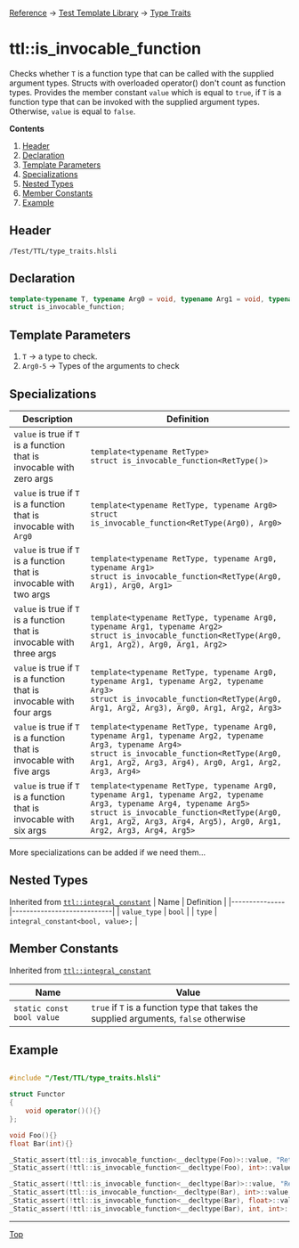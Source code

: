 [Reference](../../ShaderTestFramework.md) -> [Test Template Library](../TTL.md) -> [Type Traits](./TypeTraitsHeader.md)

# ttl::is_invocable_function

Checks whether `T` is a function type that can be called with the supplied argument types. Structs with overloaded operator() don't count as function types. Provides the member constant `value` which is equal to `true`, if `T` is a function type that can be invoked with the supplied argument types. Otherwise, `value` is equal to `false`.

**Contents**
1. [Header](#header)
2. [Declaration](#declaration)
3. [Template Parameters](#template-parameters)
4. [Specializations](#specializations)
5. [Nested Types](#nested-types)
6. [Member Constants](#member-constants)
7. [Example](#example)

## Header

`/Test/TTL/type_traits.hlsli`

## Declaration

```c++
template<typename T, typename Arg0 = void, typename Arg1 = void, typename Arg2 = void, typename Arg3 = void, typename Arg4 = void, typename Arg5 = void> 
struct is_invocable_function;
```

## Template Parameters

1. `T` -> a type to check.
2. `Arg0-5` -> Types of the arguments to check

## Specializations

| Description    | Definition                       |
|----------------|----------------------------------|
| `value` is true if `T` is a function that is invocable with zero args    | `template<typename RetType>`<br>`struct is_invocable_function<RetType()>` |
| `value` is true if `T` is a function that is invocable with `Arg0`    | `template<typename RetType, typename Arg0>`<br>`struct is_invocable_function<RetType(Arg0), Arg0>` |
| `value` is true if `T` is a function that is invocable with two args    | `template<typename RetType, typename Arg0, typename Arg1>`<br>`struct is_invocable_function<RetType(Arg0, Arg1), Arg0, Arg1>` |
| `value` is true if `T` is a function that is invocable with three args    | `template<typename RetType, typename Arg0, typename Arg1, typename Arg2>`<br>`struct is_invocable_function<RetType(Arg0, Arg1, Arg2), Arg0, Arg1, Arg2>` |
| `value` is true if `T` is a function that is invocable with four args    | `template<typename RetType, typename Arg0, typename Arg1, typename Arg2, typename Arg3>`<br>`struct is_invocable_function<RetType(Arg0, Arg1, Arg2, Arg3), Arg0, Arg1, Arg2, Arg3>` |
| `value` is true if `T` is a function that is invocable with five args    | `template<typename RetType, typename Arg0, typename Arg1, typename Arg2, typename Arg3, typename Arg4>`<br>`struct is_invocable_function<RetType(Arg0, Arg1, Arg2, Arg3, Arg4), Arg0, Arg1, Arg2, Arg3, Arg4>` |
| `value` is true if `T` is a function that is invocable with six args    | `template<typename RetType, typename Arg0, typename Arg1, typename Arg2, typename Arg3, typename Arg4, typename Arg5>`<br>`struct is_invocable_function<RetType(Arg0, Arg1, Arg2, Arg3, Arg4, Arg5), Arg0, Arg1, Arg2, Arg3, Arg4, Arg5>` |

More specializations can be added if we need them...

## Nested Types

Inherited from [`ttl::integral_constant`](./IntegralConstant.md)
| Name | Definition |
|---------------|----------------------------|
| `value_type`  | `bool`                        |
| `type`        | `integral_constant<bool, value>;` |

## Member Constants
Inherited from [`ttl::integral_constant`](./IntegralConstant.md)

| Name                    | Value |
|-------------------------|-------|
| `static const bool value`  | `true` if `T` is a function type that takes the supplied arguments, `false` otherwise   |


## Example

```c++

#include "/Test/TTL/type_traits.hlsli"

struct Functor
{
    void operator()(){}
};

void Foo(){}
float Bar(int){}

_Static_assert(ttl::is_invocable_function<__decltype(Foo)>::value, "Returns true because Foo is a function that takes 0 args");
_Static_assert(!ttl::is_invocable_function<__decltype(Foo), int>::value, "Returns false because Foo does not take a single parameter of type int");

_Static_assert(!ttl::is_invocable_function<__decltype(Bar)>::value, "Returns false because Bar is not invocable with zero arguments");
_Static_assert(ttl::is_invocable_function<__decltype(Bar), int>::value, "Returns true because Bar is invocable with a single argument of type int");
_Static_assert(!ttl::is_invocable_function<__decltype(Bar), float>::value, "Returns false because Bar does not take a single argument of type float");
_Static_assert(!ttl::is_invocable_function<__decltype(Bar), int, int>::value, "Returns false because Bar does not take two ints");

```
---

[Top](#ttlis_invocable_function)
